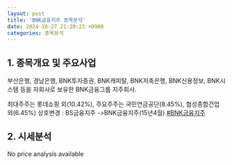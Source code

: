 ```yaml
---
layout: post
title: 'BNK금융지주 종목분석'
date: 2024-10-27 21:20:23 +0900
categories: 종목분석
---
```


## 1. 종목개요 및 주요사업

부산은행, 경남은행, BNK투자증권, BNK캐피탈, BNK저축은행, BNK신용정보, BNK시스템 등을 자회사로 보유한 BNK금융그룹 지주회사. 

최대주주는 롯데쇼핑 외(10.42%), 주요주주는 국민연금공단(8.45%), 협성종합건업 외(6.45%) 상호변경 : BS금융지주 ->BNK금융지주(15년4월)
[#BNK금융지주](#)

## 2. 시세분석

No price analysis available
